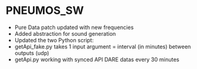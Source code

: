 # PNEUMOS_SW

-  Pure Data patch updated with new frequencies
-  Added abstraction for sound generation
-  Updated the two Python script:
  -  getApi_fake.py takes 1 input argument = interval (in minutes) between outputs (udp)
  -  getApi.py working with synced API DARE datas every 30 minutes
